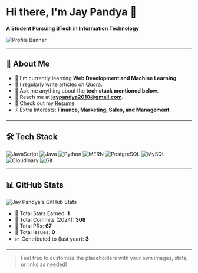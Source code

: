 # Hi there, I'm Jay Pandya 👋

**A Student Pursuing BTech in Information Technology**

![Profile Banner](https://via.placeholder.com/800x400?text=Your+Image+Here)

---

## 🚀 About Me

- 🌱 I'm currently learning **Web Development and Machine Learning**.
- 📝 I regularly write articles on [Quora](https://www.quora.com).
- 💬 Ask me anything about the **tech stack mentioned below**.
- 📧 Reach me at **jaypandya2010@gmail.com**.
- 📄 Check out my [Resume](#).
- ⚡ Extra Interests: **Finance, Marketing, Sales, and Management**.

---

## 🛠 Tech Stack

![JavaScript](https://img.shields.io/badge/-JavaScript-F7DF1E?logo=javascript&logoColor=black)
![Java](https://img.shields.io/badge/-Java-007396?logo=java&logoColor=white)
![Python](https://img.shields.io/badge/-Python-3776AB?logo=python&logoColor=white)
![MERN](https://img.shields.io/badge/-MERN-61DAFB?logo=react&logoColor=black)
![PostgreSQL](https://img.shields.io/badge/-PostgreSQL-4169E1?logo=postgresql&logoColor=white)
![MySQL](https://img.shields.io/badge/-MySQL-4479A1?logo=mysql&logoColor=white)
![Cloudinary](https://img.shields.io/badge/-Cloudinary-3448C5?logo=cloudinary&logoColor=white)
![Git](https://img.shields.io/badge/-Git-F05032?logo=git&logoColor=white)

---

## 📊 GitHub Stats

![Jay Pandya's GitHub Stats](https://via.placeholder.com/600x300?text=GitHub+Stats+Here)

- 🌟 Total Stars Earned: **1**
- 🔄 Total Commits (2024): **308**
- 🔧 Total PRs: **67**
- 🐛 Total Issues: **0**
- 📈 Contributed to (last year): **3**

---

> Feel free to customize the placeholders with your own images, stats, or links as needed!
